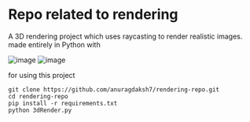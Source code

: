# Repo related to rendering

A 3D rendering project which uses raycasting to render realistic images.
made entirely in Python with

![image](https://github.com/anuragdaksh7/rendering-repo/assets/84393491/178a26e4-7ec3-46be-be4e-3b9f71c86039)
![image](https://github.com/anuragdaksh7/rendering-repo/assets/84393491/37cd028d-64d3-41b2-a799-e4f54112b061)

for using this project
```
git clone https://github.com/anuragdaksh7/rendering-repo.git
cd rendering-repo
pip install -r requirements.txt
python 3dRender.py
```

